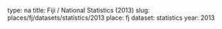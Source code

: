 type: na
title: Fiji / National Statistics (2013)
slug: places/fj/datasets/statistics/2013
place: fj
dataset: statistics
year: 2013
